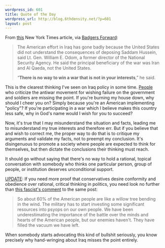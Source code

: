 ```yaml
--- 
wordpress_id: 601
title: Quote of the Day
wordpress_url: http://blog.6thdensity.net/?p=601
layout: post
---
```

From <a href="http://www.nytimes.com/2007/01/18/world/middleeast/18cnd-general.html?ex=1169787600&en=f979b67c6363ac2f&ei=5070&emc=eta1">this</a> New York Times article, via <a href="http://badgersforward.blogspot.com">Badgers Forward</a>:
<blockquote>The American effort in Iraq has gone badly because the United States did not understand the consequences of deposing Saddam Hussein, said Lt. Gen. William E. Odom, a former director of the National Security Agency. He said the principal beneficiary of the war was Iran and Al Qaeda, not the United States.

“<strong>There is no way to win a war that is not in your interests</strong>,” he said.</blockquote>
This is the clearest thinking I've seen on Iraq policy in some time.  <a href="http://badgersforward.blogspot.com/2007/01/63.html">People</a> who criticize the antiwar movement for wishing failure on the government and soldiers are missing the point.  If you're burning my house down, why should I cheer you on?  Simply because you're an American implementing "policy"?  If you're participating in a war which I believe makes this country less safe, why in God's name would I wish for you to succeed?

Now, it's true that I may misunderstand the situation and facts, leading me to misunderstand my true interests and therefore err.  But if you believe that and wish to correct me, the proper way to do that is to critique my arguments and validate my facts, not to preempt my conclusion.  It's disingenuous to promote a society where people are expected to think for themselves, but then dictate the conclusions their thinking must reach.

It should go without saying that there's no way to hold a rational, topical conversation with somebody who thinks one particular person, group of people, or institution deserves unconditional support.

<u>UPDATE</u>: If you need more proof that conservatives desire conformity and obedience over rational, critical thinking in politics, you need look no further than <a href="http://www.haloscan.com/comments/badger6/7595689507406970590/#7896">this fascist's comment</a> to the same post:
<blockquote>So about 60% of the American people are like a willow tree bending in the wind. The military has to start investing some significant resources into psyops on our own people. We have been underestimating the importance of the battle over the minds and hearts of the American people, but our enemies haven't. They have filled the vacuum we have left.</blockquote>
When somebody starts advocating this kind of bullshit seriously, you know precisely why hand-wringing about Iraq misses the point entirely.
